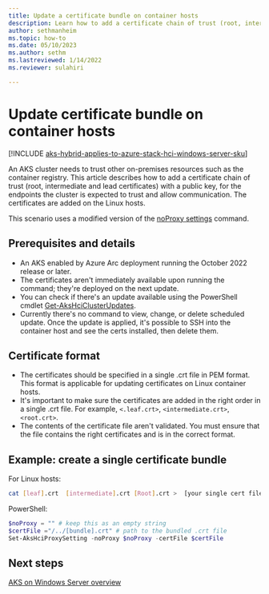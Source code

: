 ```yaml
---
title: Update a certificate bundle on container hosts
description: Learn how to add a certificate chain of trust (root, intermediate and lead certificates) with public key.
author: sethmanheim
ms.topic: how-to
ms.date: 05/10/2023
ms.author: sethm 
ms.lastreviewed: 1/14/2022
ms.reviewer: sulahiri

---
```


# Update certificate bundle on container hosts

[!INCLUDE [aks-hybrid-applies-to-azure-stack-hci-windows-server-sku](includes/aks-hci-applies-to-skus/aks-hybrid-applies-to-azure-stack-hci-windows-server-sku.md)]

An AKS cluster needs to trust other on-premises resources such as the container registry. This article describes how to add a certificate chain of trust (root, intermediate and lead certificates) with a public key, for the endpoints the cluster is expected to trust and allow communication. The certificates are added on the Linux hosts.

This scenario uses a modified version of the [noProxy settings](proxy-change.md) command.

## Prerequisites and details

- An AKS enabled by Azure Arc deployment running the October 2022 release or later.
- The certificates aren't immediately available upon running the command; they're deployed on the next update.
- You can check if there's an update available using the PowerShell cmdlet [Get-AksHciClusterUpdates](reference/ps/get-akshciclusterupdates.md).
- Currently there's no command to view, change, or delete scheduled update. Once the update is applied, it's possible to SSH into the container host and see the certs installed, then delete them.

## Certificate format

- The certificates should be specified in a single .crt file in PEM format. This format is applicable for updating certificates on Linux container hosts.
- It's important to make sure the certificates are added in the right order in a single .crt file. For example, `<.leaf.crt>`, `<intermediate.crt>`,`<root.crt>`.
- The contents of the certificate file aren't validated. You must ensure that the file contains the right certificates and is in the correct format.

## Example: create a single certificate bundle

For Linux hosts:

```bash
cat [leaf].crt  [intermediate].crt [Root].crt >  [your single cert file].crt
```

PowerShell:

```powershell
$noProxy = "" # keep this as an empty string
$certFile ="/../[bundle].crt" # path to the bundled .crt file
Set-AksHciProxySetting -noProxy $noProxy -certFile $certFile
```

## Next steps

[AKS on Windows Server overview](overview.md)
